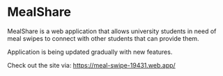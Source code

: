 # MealShare


MealShare is a web application that allows university students in need of meal swipes to connect with other students that can provide them.

Application is being updated gradually with new features.

Check out the site via: https://meal-swipe-19431.web.app/
